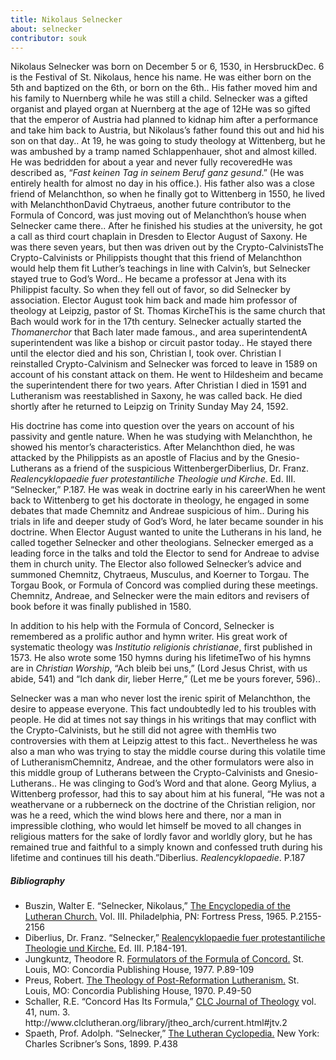```yaml
---
title: Nikolaus Selnecker
about: selnecker
contributor: souk
---
```


Nikolaus Selnecker was born on December 5 or 6, 1530, in Hersbruck<fn>Dec. 6 is the Festival of St. Nikolaus, hence his name.  He was either born on the 5th and baptized on the 6th, or born on the 6th.</fn>. His father moved him and his family to Nuernberg while he was still a child. Selnecker was a gifted organist and played organ at Nuernberg at the age of 12<fn>He was so gifted that the emperor of Austria had planned to kidnap him after a performance and take him back to Austria, but Nikolaus’s father found this out and hid his son on that day.</fn>. At 19, he was going to study theology at Wittenberg, but he was ambushed by a tramp named Schlappenhauer, shot and almost killed. He was bedridden for about a year and never fully recovered<fn>He was described as, “<i>Fast keinen Tag in seinem Beruf ganz gesund</i>.”  (He was entirely health for almost no day in his office.)</fn>. His father also was a close friend of Melanchthon, so when he finally got to Wittenberg in 1550, he lived with Melanchthon<fn>David Chytraeus, another future contributor to the Formula of Concord, was just moving out of Melanchthon’s house when Selnecker came there.</fn>. After he finished his studies at the university, he got a call as third court chaplain in Dresden to Elector August of Saxony. He was there seven years, but then was driven out by the Crypto-Calvinists<fn>The Crypto-Calvinists or Philippists thought that this friend of Melanchthon would help them fit Luther’s teachings in line with Calvin’s, but Selnecker stayed true to God’s Word.</fn>. He became a professor at Jena with its Philippist faculty. So when they fell out of favor, so did Selnecker by association. Elector August took him back and made him professor of theology at Leipzig, pastor of St. Thomas Kirche<fn>This is the same church that Bach would work for in the 17th century.  Selnecker actually started the <i>Thomanerchor</i> that Bach later made famous.</fn>, and area superintendent<fn>A superintendent was like a bishop or circuit pastor today.</fn>. He stayed there until the elector died and his son, Christian I, took over. Christian I reinstalled Crypto-Calvinism and Selnecker was forced to leave in 1589 on account of his constant attack on them. He went to Hildesheim and became the superintendent there for two years. After Christian I died in 1591 and Lutheranism was reestablished in Saxony, he was called back. He died shortly after he returned to Leipzig on Trinity Sunday May 24, 1592.

His doctrine has come into question over the years on account of his passivity and gentle nature. When he was studying with Melanchthon, he showed his mentor’s characteristics. After Melanchthon died, he was attacked by the Philippists as an apostle of Flacius and by the Gnesio-Lutherans as a friend of the suspicious Wittenberger<fn>Diberlius, Dr. Franz. <i>Realencyklopaedie fuer protestantiliche Theologie und Kirche</i>. Ed. III. “Selnecker,” P.187</fn>. He was weak in doctrine early in his career<fn>When he went back to Wittenberg to get his doctorate in theology, he engaged in some debates that made Chemnitz and Andreae suspicious of him.</fn>. During his trials in life and deeper study of God’s Word, he later became sounder in his doctrine. When Elector August wanted to unite the Lutherans in his land, he called together Selnecker and other theologians. Selnecker emerged as a leading force in the talks and told the Elector to send for Andreae to advise them in church unity. The Elector also followed Selnecker’s advice and summoned Chemnitz, Chytraeus, Musculus, and Koerner to Torgau. The Torgau Book, or Formula of Concord was complied during these meetings. Chemnitz, Andreae, and Selnecker were the main editors and revisers of book before it was finally published in 1580.

In addition to his help with the Formula of Concord, Selnecker is remembered as a prolific author and hymn writer. His great work of systematic theology was <i>Institutio religionis christianae</i>, first published in 1573. He also wrote some 150 hymns during his lifetime<fn>Two of his hymns are in <i>Christian Worship</i>, “Ach bleib bei uns,” (Lord Jesus Christ, with us abide, 541) and “Ich dank dir, lieber Herre,” (Let me be yours forever, 596).</fn>.

Selnecker was a man who never lost the irenic spirit of Melanchthon, the desire to appease everyone. This fact undoubtedly led to his troubles with people. He did at times not say things in his writings that may conflict with the Crypto-Calvinists, but he still did not agree with them<fn>His two controversies with them at Leipzig attest to this fact.</fn>. Nevertheless he was also a man who was trying to stay the middle course during this volatile time of Lutheranism<fn>Chemnitz, Andreae, and the other formulators were also in this middle group of Lutherans between the Crypto-Calvinists and Gnesio-Lutherans.</fn>. He was clinging to God’s Word and that alone. Georg Mylius, a Wittenberg professor, had this to say about him at his funeral, “He was not a weathervane or a rubberneck on the doctrine of the Christian religion, nor was he a reed, which the wind blows here and there, nor a man in impressible clothing, who would let himself be moved to all changes in religious matters for the sake of lordly favor and worldly glory, but he has remained true and faithful to a simply known and confessed truth during his lifetime and continues till his death.”<fn>Diberlius. <i>Realencyklopaedie</i>. P.187</fn>

<h5 class="preface-header">Bibliography</h5>
<ul> <li>Buszin, Walter E. “Selnecker, Nikolaus,” <u>The Encyclopedia of the Lutheran Church.</u> Vol. III. Philadelphia, PN: Fortress Press, 1965.   P.2155-2156</li>
<li>Diberlius, Dr. Franz. “Selnecker,” <u>Realencyklopaedie fuer protestantiliche Theologie und Kirche.</u> Ed. III.  P.184-191.</li>
<li>Jungkuntz, Theodore R.  <u>Formulators of the Formula of Concord.</u> St. Louis, MO: Concordia Publishing House, 1977.  P.89-109</li>
<li>Preus, Robert. <u>The Theology of Post-Reformation Lutheranism.</u> St. Louis, MO: Concordia Publishing House, 1970.  P.49-50</li>
<li>Schaller, R.E. “Concord Has Its Formula,” <u>CLC Journal of Theology</u> vol. 41, num. 3. http://www.clclutheran.org/library/jtheo_arch/current.html#jtv.2</li>
<li>Spaeth, Prof. Adolph. “Selnecker,” <u>The Lutheran Cyclopedia.</u> New York: Charles Scribner’s Sons, 1899.  P.438</li> </ul>